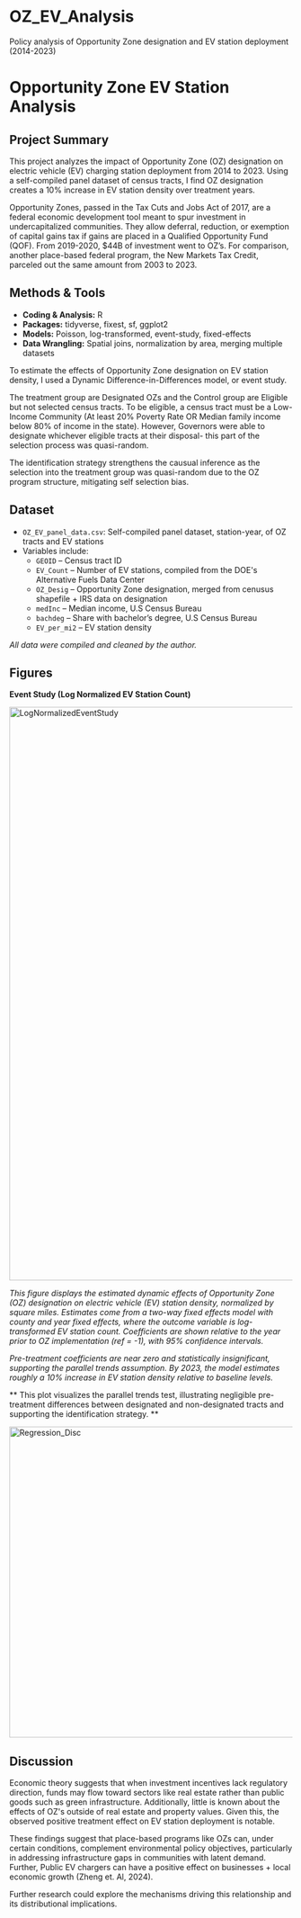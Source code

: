 # OZ_EV_Analysis
Policy analysis of Opportunity Zone designation and EV station deployment (2014-2023)

# Opportunity Zone EV Station Analysis

## Project Summary
This project analyzes the impact of Opportunity Zone (OZ) designation on electric vehicle (EV) charging station deployment from 2014 to 2023. Using a self-compiled panel dataset of census tracts, I find OZ designation creates a 10% increase in EV station density over treatment years.

Opportunity Zones, passed in the Tax Cuts and Jobs Act of 2017, are a federal economic development tool meant to spur investment in undercapitalized communities. They allow deferral, reduction, or exemption of capital gains tax if gains are placed in a Qualified Opportunity Fund (QOF). From 2019-2020, $44B of investment went to OZ’s. For comparison, another place-based federal program, the New Markets Tax Credit, parceled out the same amount from 2003 to 2023. 

## Methods & Tools
- **Coding & Analysis:** R  
- **Packages:** tidyverse, fixest, sf, ggplot2  
- **Models:** Poisson, log-transformed, event-study, fixed-effects  
- **Data Wrangling:** Spatial joins, normalization by area, merging multiple datasets

To estimate the effects of Opportunity Zone designation on EV station density, I used a Dynamic Difference-in-Differences model, or event study. 

The treatment group are Designated OZs and the Control group are Eligible but not selected census tracts. To be eligible, a census tract must be a Low-Income Community (At least 20% Poverty Rate OR Median family income below 80% of income in the state). However, Governors were able to designate whichever eligible tracts at their disposal- this part of the selection process was quasi-random. 

The identification strategy strengthens the causual inference as the selection into the treatment group was quasi-random due to the OZ program structure, mitigating self selection bias. 


## Dataset
- `OZ_EV_panel_data.csv`: Self-compiled panel dataset, station-year, of OZ tracts and EV stations  
- Variables include:
  - `GEOID` – Census tract ID
  - `EV_Count` – Number of EV stations, compiled from the DOE's Alternative Fuels Data Center 
  - `OZ_Desig` – Opportunity Zone designation, merged from cenusus shapefile + IRS data on designation
  - `medInc` – Median income, U.S Census Bureau
  - `bachdeg` – Share with bachelor’s degree, U.S Census Bureau
  - `EV_per_mi2` – EV station density

*All data were compiled and cleaned by the author.*

## Figures
**Event Study (Log Normalized EV Station Count)**  

<img width="1038" height="1020" alt="LogNormalizedEventStudy" src="https://github.com/user-attachments/assets/d460278d-d8b1-4e76-bc8c-6cee4f89d1f2" />

*This figure displays the estimated dynamic effects of Opportunity Zone (OZ) designation on electric vehicle (EV) station density, normalized by square miles. Estimates come from a two-way fixed effects model with county and year fixed effects, where the outcome variable is log-transformed EV station count. Coefficients are shown relative to the year prior to OZ implementation (ref = -1), with 95% confidence intervals.*

*Pre-treatment coefficients are near zero and statistically insignificant, supporting the parallel trends assumption. By 2023, the model estimates roughly a 10% increase in EV station density relative to baseline levels.*


** This plot visualizes the parallel trends test, illustrating negligible pre-treatment differences between designated and non-designated tracts and supporting the identification strategy. **  

<img width="776" height="553" alt="Regression_Disc" src="https://github.com/user-attachments/assets/fd8f31a7-9678-47d3-8a00-dc0de9a1c75a" />

## Discussion 

Economic theory suggests that when investment incentives lack regulatory direction, funds may flow toward sectors like real estate rather than public goods such as green infrastructure. Additionally, little is known about the effects of OZ's outside of real estate and property values. Given this, the observed positive treatment effect on EV station deployment is notable.  

These findings suggest that place-based programs like OZs can, under certain conditions, complement environmental policy objectives, particularly in addressing infrastructure gaps in communities with latent demand. Further, Public EV chargers can have a positive effect on businesses + local economic growth (Zheng et. Al, 2024). 

Further research could explore the mechanisms driving this relationship and its distributional implications.




